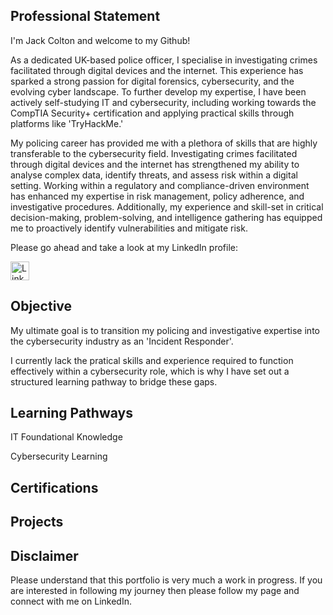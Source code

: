 ## Professional Statement
I'm Jack Colton and welcome to my Github! 

As a dedicated UK-based police officer, I specialise in investigating crimes facilitated through digital devices and the internet. This experience has sparked a strong passion for digital forensics, cybersecurity, and the evolving cyber landscape. To further develop my expertise, I have been actively self-studying IT and cybersecurity, including working towards the CompTIA Security+ certification and applying practical skills through platforms like 'TryHackMe.'

My policing career has provided me with a plethora of skills that are highly transferable to the cybersecurity field. Investigating crimes facilitated through digital devices and the internet has strengthened my ability to analyse complex data, identify threats, and assess risk within a digital setting. Working within a regulatory and compliance-driven environment has enhanced my expertise in risk management, policy adherence, and investigative procedures. Additionally, my experience and skill-set in critical decision-making, problem-solving, and intelligence gathering has equipped me to proactively identify vulnerabilities and mitigate risk. 

Please go ahead and take a look at my LinkedIn profile:

<a href="https://www.linkedin.com/in/jack-colton-470b38119/" target="_blank">
    <img src="https://cdn.jsdelivr.net/npm/simple-icons@v9/icons/linkedin.svg" alt="LinkedIn" width="30" height="30">
</a>

## Objective 
My ultimate goal is to transition my policing and investigative expertise into the cybersecurity industry as an 'Incident Responder'. 

I currently lack the pratical skills and experience required to function effectively within a cybersecurity role, which is why I have set out a structured learning pathway to bridge these gaps. 

## Learning Pathways
 IT Foundational Knowledge


 Cybersecurity Learning 
 

 ## Certifications 

 ## Projects

 ## Disclaimer 
 Please understand that this portfolio is very much a work in progress. If you are interested in following my journey then please follow my page and connect with me on LinkedIn. 
 



<!--
**BlueCyberJack/BlueCyberJack** is a ✨ _special_ ✨ repository because its `README.md` (this file) appears on your GitHub profile.

Here are some ideas to get you started:

- 🔭 I’m currently working on ...
- 🌱 I’m currently learning ...
- 👯 I’m looking to collaborate on ...
- 🤔 I’m looking for help with ...
- 💬 Ask me about ...
- 📫 How to reach me: ...
- 😄 Pronouns: ...
- ⚡ Fun fact: ...
-->
